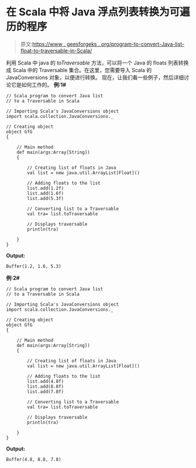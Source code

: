 # 在 Scala 中将 Java 浮点列表转换为可遍历的程序

> 原文:[https://www . geesforgeks . org/program-to-convert-Java-list-float-to-traversable-in-Scala/](https://www.geeksforgeeks.org/program-to-convert-java-list-of-floats-to-traversable-in-scala/)

利用 Scala 中 java 的 *toTraversable* 方法，可以将一个 Java 的 floats 列表转换成 Scala 中的 Traversable 集合。在这里，您需要导入 Scala 的 JavaConversions 对象，以便进行转换。
现在，让我们看一些例子，然后详细讨论它是如何工作的。
**例:1#**

```
// Scala program to convert Java list 
// to a Traversable in Scala

// Importing Scala's JavaConversions object
import scala.collection.JavaConversions._

// Creating object
object GfG
{ 

    // Main method
    def main(args:Array[String])
    {

        // Creating list of floats in Java
        val list = new java.util.ArrayList[Float]()

        // Adding floats to the list
        list.add(1.2f)
        list.add(1.6f)
        list.add(5.3f)

        // Converting list to a Traversable 
        val tra= list.toTraversable

        // Displays traversable 
        println(tra)

    }
}
```

**Output:**

```
Buffer(1.2, 1.6, 5.3)

```

**例:2#**

```
// Scala program to convert Java list
// to a Traversable in Scala

// Importing Scala's JavaConversions object
import scala.collection.JavaConversions._

// Creating object
object GfG
{ 

    // Main method
    def main(args:Array[String])
    {

        // Creating list of floats in Java
        val list = new java.util.ArrayList[Float]()

        // Adding floats to the list
        list.add(4.8f)
        list.add(8.8f)
        list.add(7.8f)

        // Converting list to a Traversable 
        val tra= list.toTraversable

        // Displays traversable 
        println(tra)

    }
}
```

**Output:**

```
Buffer(4.8, 8.8, 7.8)

```